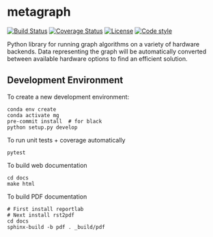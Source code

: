 # metagraph

[![Build Status](https://travis-ci.org/metagraph-dev/metagraph.svg?branch=master)](https://travis-ci.org/metagraph-dev/metagraph)
[![Coverage Status](https://coveralls.io/repos/metagraph-dev/metagraph/badge.svg?branch=master)](https://coveralls.io/r/metagraph-dev/metagraph)
[![License](https://img.shields.io/badge/License-Apache%202.0-blue.svg)](https://github.com/metagraph-dev/metagraph/blob/master/LICENSE)
[![Code style](https://img.shields.io/badge/code%20style-black-000000.svg)](https://github.com/psf/black)

Python library for running graph algorithms on a variety of hardware backends.
Data representing the graph will be automatically converted between available hardware options
to find an efficient solution.

## Development Environment

To create a new development environment:

```
conda env create
conda activate mg
pre-commit install  # for black
python setup.py develop
```

To run unit tests + coverage automatically
```
pytest
```


To build web documentation
```
cd docs
make html
```


To build PDF documentation
```
# First install reportlab
# Next install rst2pdf
cd docs
sphinx-build -b pdf . _build/pdf
```
